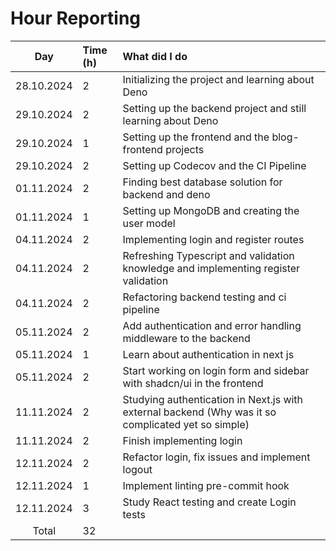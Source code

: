 # Hour Reporting

|    Day     | Time (h) | What did I do                                                                                      |
| :--------: | :------- | :------------------------------------------------------------------------------------------------- |
| 28.10.2024 | 2        | Initializing the project and learning about Deno                                                   |
| 29.10.2024 | 2        | Setting up the backend project and still learning about Deno                                       |
| 29.10.2024 | 1        | Setting up the frontend and the blog-frontend projects                                             |
| 29.10.2024 | 2        | Setting up Codecov and the CI Pipeline                                                             |
| 01.11.2024 | 2        | Finding best database solution for backend and deno                                                |
| 01.11.2024 | 1        | Setting up MongoDB and creating the user model                                                     |
| 04.11.2024 | 2        | Implementing login and register routes                                                             |
| 04.11.2024 | 2        | Refreshing Typescript and validation knowledge and implementing register validation                |
| 04.11.2024 | 2        | Refactoring backend testing and ci pipeline                                                        |
| 05.11.2024 | 2        | Add authentication and error handling middleware to the backend                                    |
| 05.11.2024 | 1        | Learn about authentication in next js                                                              |
| 05.11.2024 | 2        | Start working on login form and sidebar with shadcn/ui in the frontend                             |
| 11.11.2024 | 2        | Studying authentication in Next.js with external backend (Why was it so complicated yet so simple) |
| 11.11.2024 | 2        | Finish implementing login                                                                          |
| 12.11.2024 | 2        | Refactor login, fix issues and implement logout                                                    |
| 12.11.2024 | 1        | Implement linting pre-commit hook                                                                  |
| 12.11.2024 | 3        | Study React testing and create Login tests                                                         |
|   Total    | 32       |                                                                                                    |
